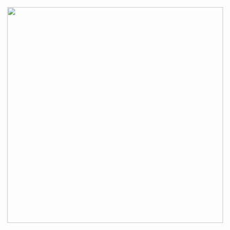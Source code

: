 <img src="https://github.com/brunaprogrammer/Recriando-a-pagina-inicial-do-Instagram/blob/master/imagens/Capturar.PNG" width="500">
